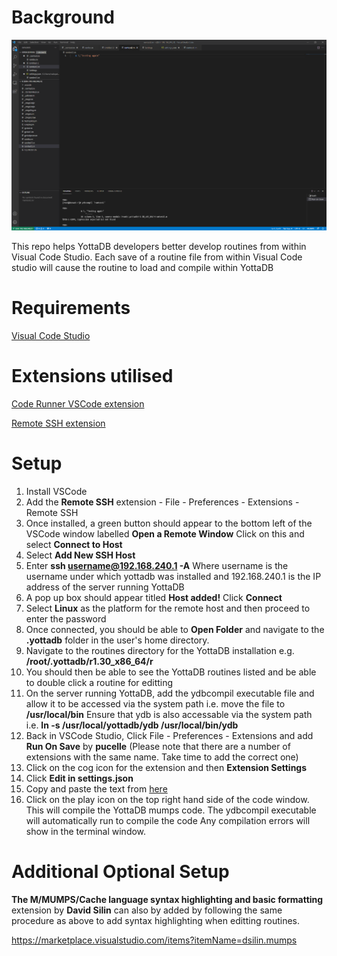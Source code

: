 # Background

![Alt text](YottaDB-VSCode.PNG?raw=true "YottaDB VSCode")

This repo helps YottaDB developers better develop routines from within Visual Code Studio. Each save of a routine file from within Visual Code studio will cause the routine to load and compile within YottaDB

# Requirements

[Visual Code Studio](https://code.visualstudio.com/)

# Extensions utilised

[Code Runner VSCode extension](https://marketplace.visualstudio.com/items?itemName=formulahendry.code-runner)

[Remote SSH extension](https://marketplace.visualstudio.com/items?itemName=ms-vscode-remote.remote-ssh)

# Setup

1) Install VSCode
2) Add the **Remote SSH** extension - File - Preferences - Extensions - Remote SSH
3) Once installed, a green button should appear to the bottom left of the VSCode window labelled **Open a Remote Window** Click on this and select **Connect to Host**
4) Select **Add New SSH Host**
5) Enter **ssh username@192.168.240.1 -A** Where username is the username under which yottadb was installed and 192.168.240.1 is the IP address of the server running YottaDB
6) A pop up box should appear titled **Host added!** Click **Connect**
7) Select **Linux** as the platform for the remote host and then proceed to enter the password
8) Once connected, you should be able to **Open Folder** and navigate to the **.yottadb** folder in the user's home directory.
9) Navigate to the routines directory for the YottaDB installation e.g. **/root/.yottadb/r1.30_x86_64/r**
10) You should then be able to see the YottaDB routines listed and be able to double click a routine for editting
11) On the server running YottaDB, add the ydbcompil executable file and allow it to be accessed via the system path i.e. move the file to **/usr/local/bin** Ensure that ydb is also accessable via the system path i.e. **ln -s /usr/local/yottadb/ydb /usr/local/bin/ydb**
12) Back in VSCode Studio, Click File - Preferences - Extensions and add **Run On Save** by **pucelle** (Please note that there are a number of extensions with the same name. Take time to add the correct one)
13) Click on the cog icon for the extension and then **Extension Settings**
14) Click **Edit in settings.json**
15) Copy and paste the text from [here](https://raw.githubusercontent.com/RamSailopal/YottaDB-VSCode/main/settings.json)
16) Click on the play icon on the top right hand side of the code window. This will compile the YottaDB mumps code. The ydbcompil executable will automatically run to compile the code Any compilation errors will show in the terminal window.

# Additional Optional Setup

**The M/MUMPS/Cache language syntax highlighting and basic formatting** extension by **David Silin** can also by added by following the same procedure as above to add syntax highlighting when editting routines.

https://marketplace.visualstudio.com/items?itemName=dsilin.mumps


